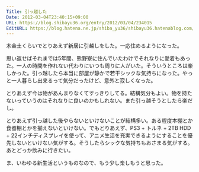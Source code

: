```yaml
---
Title: 引っ越した
Date: 2012-03-04T23:40:15+09:00
URL: https://blog.shibayu36.org/entry/2012/03/04/234015
EditURL: https://blog.hatena.ne.jp/shiba_yu36/shibayu36.hatenablog.com/atom/entry/12704346814673968932
---
```


木金土くらいでとりあえず新居に引越しをした。一応住めるようになった。

思い返せばそれまでは5年間、熊野寮に住んでいたわけでそれなりに愛着もあった。一人の時間を作れない代わりにいつも周りに人がいた。そういうところは楽しかった。引っ越したら本当に部屋が静かで若干シックな気持ちになった。やっと一人暮らし出来るって気分だったけど、意外と寂しくなった。

とりあえず今は物があんまりなくてすっきりしてる。結構気分もよい。物を持たないっていうのはそれなりに良いのかもしれない。また引っ越そうとしたら楽だし。

とりあえず引っ越した後やらないといけないことが結構多い。ある程度本棚とか食器棚とかを揃えないといけない。でもとりあえず、PS3 + トルネ + 2TB HDD + 22インチディスプレイを使って、アニメ生活を充実できるようにすることを優先しないといけない気がする。そうしたらシックな気持ちもおさまる気がする。あとどっか飲みに行きたい。

ま、いわゆる新生活というものなので、もう少し楽しもうと思った。

